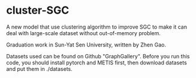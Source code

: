 # cluster-SGC
A new model that use clustering algorithm to improve SGC to make it can deal with large-scale dataset without out-of-memory problem.

Graduation work in Sun-Yat Sen University, written by Zhen Gao.

Datasets used can be found on Github "GraphGallery". Before you run this code, you should install pytorch and METIS first, then download datasets and put them in ./datasets.
